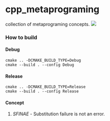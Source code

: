 # cpp_metaprograming
collection of metaprograming concepts. ![](https://img.shields.io/badge/languaga-C%2B%2B20-brightgreen)

### How to build
#### Debug
```
cmake .. -DCMAKE_BUILD_TYPE=Debug
cmake --build . --config Debug
```
#### Release
```
cmake .. -DCMAKE_BUILD_TYPE=Release
cmake --build . --config Release
```

#### Concept
1) *SFINAE* - Substitution failure is not an error.
